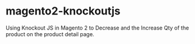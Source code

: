 # magento2-knockoutjs
Using Knockout JS in Magento 2 to Decrease and the Increase Qty of the product on the product detail page.
